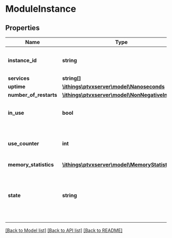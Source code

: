 # ModuleInstance

## Properties
Name | Type | Description | Notes
------------ | ------------- | ------------- | -------------
**instance_id** | **string** | Instance ID. Usually m0001, m0002, ... | [optional] 
**services** | **string[]** |  | [optional] 
**uptime** | [**\ithings\ptvxserver\model\Nanoseconds**](Nanoseconds.md) |  | 
**number_of_restarts** | [**\ithings\ptvxserver\model\NonNegativeInteger**](NonNegativeInteger.md) |  | 
**in_use** | **bool** | Is this instance currently in use? | 
**use_counter** | **int** | How often has this instance been used since last restart? | 
**memory_statistics** | [**\ithings\ptvxserver\model\MemoryStatistics**](MemoryStatistics.md) |  | [optional] 
**state** | **string** | Current state of this instance, e.g. STARTING, RUNNING, STOPPING, TERMINATED, FAILED. | [optional] 

[[Back to Model list]](../../README.md#documentation-for-models) [[Back to API list]](../../README.md#documentation-for-api-endpoints) [[Back to README]](../../README.md)

